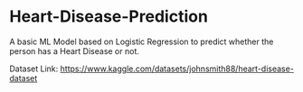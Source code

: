 # Heart-Disease-Prediction

A basic ML Model based on Logistic Regression to predict whether the person has a Heart Disease or not.

Dataset Link: https://www.kaggle.com/datasets/johnsmith88/heart-disease-dataset
